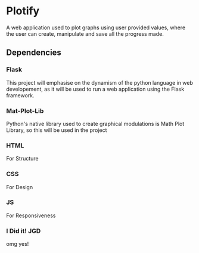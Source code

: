 # Plotify

A web application used to plot graphs using user provided values, where the user can create, manipulate and save all the progress made.

## Dependencies

### Flask

This project will emphasise on the dynamism of the python language in web developement, as it will be used to run a web application using the Flask framework.

### Mat-Plot-Lib

Python's native library used to create graphical modulations is Math Plot Library, so this will be used in the project

### HTML

For Structure

### CSS

For Design

### JS

For Responsiveness

### I Did it! JGD

omg yes!
